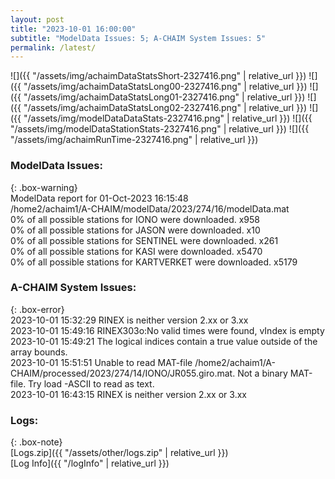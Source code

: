 ```yaml
---
layout: post
title: "2023-10-01 16:00:00"
subtitle: "ModelData Issues: 5; A-CHAIM System Issues: 5"
permalink: /latest/
---
```


![]({{ "/assets/img/achaimDataStatsShort-2327416.png" | relative_url }})
![]({{ "/assets/img/achaimDataStatsLong00-2327416.png" | relative_url }})
![]({{ "/assets/img/achaimDataStatsLong01-2327416.png" | relative_url }})
![]({{ "/assets/img/achaimDataStatsLong02-2327416.png" | relative_url }})
![]({{ "/assets/img/modelDataDataStats-2327416.png" | relative_url }})
![]({{ "/assets/img/modelDataStationStats-2327416.png" | relative_url }})
![]({{ "/assets/img/achaimRunTime-2327416.png" | relative_url }})


### ModelData Issues:  
  
{: .box-warning}  
 ModelData report for 01-Oct-2023 16:15:48   
 /home2/achaim1/A-CHAIM/modelData/2023/274/16/modelData.mat   
 0% of all possible stations for IONO were downloaded. x958   
 0% of all possible stations for JASON were downloaded. x10   
 0% of all possible stations for SENTINEL were downloaded. x261   
 0% of all possible stations for KASI were downloaded. x5470   
 0% of all possible stations for KARTVERKET were downloaded. x5179   
  
### A-CHAIM System Issues:  
  
{: .box-error}  
2023-10-01 15:32:29 RINEX is neither version 2.xx or 3.xx  
2023-10-01 15:49:16 RINEX303o:No valid times were found, vIndex is empty  
2023-10-01 15:49:21 The logical indices contain a true value outside of the array bounds.  
2023-10-01 15:51:51 Unable to read MAT-file /home2/achaim1/A-CHAIM/processed/2023/274/14/IONO/JR055.giro.mat. Not a binary MAT-file. Try load -ASCII to read as text.  
2023-10-01 16:43:15 RINEX is neither version 2.xx or 3.xx  

### Logs:  
  
{: .box-note}  
[Logs.zip]({{ "/assets/other/logs.zip" | relative_url }})  
[Log Info]({{ "/logInfo" | relative_url }})  
